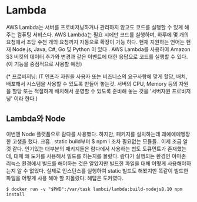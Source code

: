 # Lambda
AWS Lambda는 서버를 프로비저닝하거나 관리하지 않고도 코드를 실행할 수 있게 해주는 컴퓨팅 서비스다. 
 AWS Lambda는 필요 시에만 코드를 실행하며, 하루에 몇 개의 요청에서 초당 수천 개의 요청까지 자동으로 확장이 가능 하다. 
현재 지원하는 언어는 현재 Node.js, Java, C#, Go 및 Python 이 있다 .
AWS Lambda를 사용하여 Amazon S3 버킷의 데이터 추가와 변경과 같은 이벤트에 대한 응답으로 코드를 실행할 수 있다. (이 기능을 중점적으로 사용할 예정) 

(* 프로비저닝: IT 인프라 자원을 사용자 또는 비즈니스의 요구사항에 맞게 할당, 배치, 배포해서 시스템을 사용할 수 있도록 만들어 놓는것. 서버의 CPU, Memory 등의 자원을 할당 또는 적절하게 배치해서 운영할 수 있도록 준비해 놓는 것을 '서버자원 프로비저닝' 이라 한다.)

## Lambda와 Node
이번엔 Node 플랫폼으로 람다를 사용했다. 하지만, 패키지를 설치하는데 괘에에에엥장한 고생을 했다. 크흡..
static build부터 $ npm i 조차 필요없는 모듈들.. 이제 조금 알 것 같다.
인기있는 대부분의 패키지들은 람다에서 사용하는 법도 도큐먼트가 존재했는데, 대체 왜 도커를 사용해서 빌드를 하는지를 몰랐다.
람다가 실행되는 환경인 아마존 리눅스 환경에서 빌드를 해야하는 것은 알았지만 빌드한 파일을 대체 어떻게 사용해야하는지 알 수 없었다.
실제로 인스턴스를 실행하여 static 빌드도 해봤지만 똑같이 빌드한 파일을 어떻게 사용 해야 할 지몰랐다.
해답은 도커였다.

``` shell
$ docker run -v "$PWD":/var/task lambci/lambda:build-nodejs8.10 npm install
```
